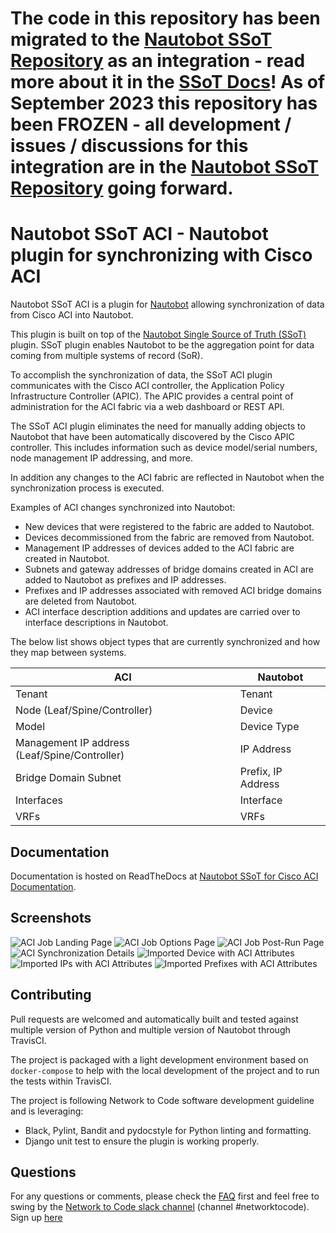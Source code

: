 # The code in this repository has been migrated to the [Nautobot SSoT Repository](https://github.com/nautobot/nautobot-plugin-ssot) as an integration - read more about it in the [SSoT Docs](https://docs.nautobot.com/projects/ssot/en/latest/admin/install/)! As of September 2023 this repository has been **FROZEN** - all development / issues / discussions for this integration are in the [Nautobot SSoT Repository](https://github.com/nautobot/nautobot-plugin-ssot) going forward.

# Nautobot SSoT ACI - Nautobot plugin for synchronizing with Cisco ACI

Nautobot SSoT ACI is a plugin for [Nautobot](https://github.com/nautobot/nautobot) allowing synchronization of data from Cisco ACI into Nautobot.

This plugin is built on top of the [Nautobot Single Source of Truth (SSoT)](https://github.com/nautobot/nautobot-plugin-ssot) plugin. SSoT plugin enables Nautobot to be the aggregation point for data coming from multiple systems of record (SoR).

To accomplish the synchronization of data, the SSoT ACI plugin communicates with the Cisco ACI controller, the Application Policy Infrastructure Controller (APIC). The APIC provides a central point of administration for the ACI fabric via a web dashboard or REST API.

The SSoT ACI plugin eliminates the need for manually adding objects to Nautobot that have been automatically discovered by the Cisco APIC controller.  This includes information such as device model/serial numbers, node management IP addressing, and more.

In addition any changes to the ACI fabric are reflected in Nautobot when the synchronization process is executed.

Examples of ACI changes synchronized into Nautobot:

- New devices that were registered to the fabric are added to Nautobot.
- Devices decommissioned from the fabric are removed from Nautobot.
- Management IP addresses of devices added to the ACI fabric are created in Nautobot.
- Subnets and gateway addresses of bridge domains created in ACI are added to Nautobot as prefixes and IP addresses.
- Prefixes and IP addresses associated with removed ACI bridge domains are deleted from Nautobot.
- ACI interface description additions and updates are carried over to interface descriptions in Nautobot.

The below list shows object types that are currently synchronized and how they map between systems.

| **ACI**                                       	| **Nautobot**                  	|
|-----------------------------------------------	|-------------------------------	|
| Tenant                                        	| Tenant                        	|
| Node (Leaf/Spine/Controller)                  	| Device                        	|
| Model                                         	| Device Type                   	|
| Management IP address (Leaf/Spine/Controller) 	| IP Address                    	|
| Bridge Domain Subnet                          	| Prefix, IP Address              |
| Interfaces                                    	| Interface 	                    |
| VRFs                                            | VRFs                            |

## Documentation

Documentation is hosted on ReadTheDocs at [Nautobot SSoT for Cisco ACI Documentation](https://nautobot-plugin-ssot-aci.readthedocs.io/).

## Screenshots

![ACI Job Landing Page](https://user-images.githubusercontent.com/6945229/162988513-c71fcd06-8cc7-46ac-92bf-5895cde10c81.png)
![ACI Job Options Page](https://user-images.githubusercontent.com/6945229/155608556-22eade64-8289-4e20-82a4-e2f4e15809f4.png)
![ACI Job Post-Run Page](https://user-images.githubusercontent.com/6945229/155609055-1d93335b-53b1-4fd8-bf1b-58d64b970f1e.png)
![ACI Synchronization Details](https://user-images.githubusercontent.com/6945229/155609222-c720f23f-4af8-4659-a5af-83bc69466d07.png)
![Imported Device with ACI Attributes](https://user-images.githubusercontent.com/6945229/155609612-34bdcfea-bde2-4924-8de0-3cf74796d744.png)
![Imported IPs with ACI Attributes](https://user-images.githubusercontent.com/6945229/155609826-d3938767-6287-4626-94a3-aea4fd758204.png)
![Imported Prefixes with ACI Attributes](https://user-images.githubusercontent.com/6945229/155610226-799c79de-719b-44af-9a07-2aaabfea5510.png)


## Contributing

Pull requests are welcomed and automatically built and tested against multiple version of Python and multiple version of Nautobot through TravisCI.

The project is packaged with a light development environment based on `docker-compose` to help with the local development of the project and to run the tests within TravisCI.

The project is following Network to Code software development guideline and is leveraging:

- Black, Pylint, Bandit and pydocstyle for Python linting and formatting.
- Django unit test to ensure the plugin is working properly.


## Questions

For any questions or comments, please check the [FAQ](FAQ.md) first and feel free to swing by the [Network to Code slack channel](https://networktocode.slack.com/) (channel #networktocode).
Sign up [here](http://slack.networktocode.com/)
